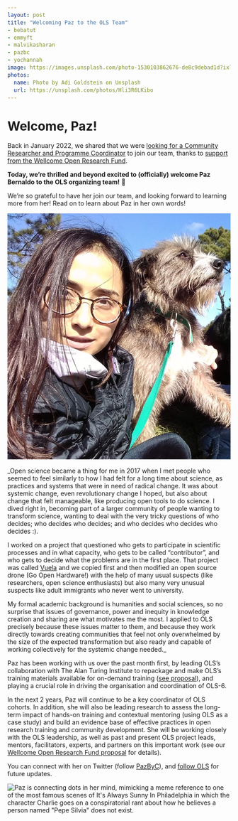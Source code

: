 ```yaml
---
layout: post
title: "Welcoming Paz to the OLS Team"
- bebatut
- emmyft
- malvikasharan
- pazbc
- yochannah
image: https://images.unsplash.com/photo-1530103862676-de8c9debad1d?ixlib=rb-1.2.1&ixid=MnwxMjA3fDB8MHxwaG90by1yZWxhdGVkfDl8fHxlbnwwfHx8fA%3D%3D&auto=format&fit=crop&w=900&q=60
photos:
  name: Photo by Adi Goldstein on Unsplash
  url: https://unsplash.com/photos/Hli3R6LKibo
---
```


# Welcome, Paz!
Back in January 2022, we shared that we were [looking for a Community Researcher and Programme Coordinator](https://openlifesci.org/posts/2022/02/18/ols-is-hiring/) to join our team, thanks to [support from the Wellcome Open Research Fund](https://openlifesci.org/posts/2021/12/21/wt-open-research-fund/). 

__Today, we’re thrilled and beyond excited to (officially) welcome Paz Bernaldo to the OLS organizing team!__ :raised_hands:

We’re so grateful to have her join our team, and looking forward to learning more from her! Read on to learn about Paz in her own words!

![Paz is a woman with long black hair. She is wearing a black rimmed glasses, and holding her pet, a furry dog who seems to be enjoying sunlight](../images/2022-08-paz.jpg)

_Open science became a thing for me in 2017 when I met people who seemed to feel similarly to how I had felt for a long time about science, as practices and systems that were in need of radical change. It was about systemic change, even revolutionary change I hoped, but also about change that felt manageable, like producing open tools to do science. I dived right in, becoming part of a larger community of people wanting to transform science, wanting to deal with the very tricky questions of who decides; who decides who decides; and who decides who decides who decides :). 

I worked on a project that questioned who gets to participate in scientific processes and in what capacity, who gets to be called “contributor”, and who gets to decide what the problems are in the first place. That project was called [Vuela](https://vuela.cc/) and we copied first and then modified an open source drone (Go Open Hardware!) with the help of many usual suspects (like researchers, open science enthusiasts) but also many very unusual suspects like adult immigrants who never went to university. 

My formal academic background is humanities and social sciences, so no surprise that issues of governance, power and inequity in knowledge creation and sharing are what motivates me the most. I applied to OLS precisely because these issues matter to them, and because they work directly  towards creating communities that feel not only overwhelmed by the size of the expected transformation but also ready and capable of working collectively for the systemic change needed._

Paz has been working with us over the past month first, by leading OLS’s collaboration with The Alan Turing Institute to repackage and make OLS’s training materials available for on-demand training ([see proposal](https://zenodo.org/record/6974060)), and playing a crucial role in driving the organisation and coordination of OLS-6.

In the next 2 years, Paz will continue to be a key coordinator of OLS cohorts. In addition, she will also be leading research to assess the long-term impact of hands-on training and contextual mentoring (using OLS as a case study) and build an evidence base of effective practices in open research training and community development. She will be working closely with the OLS leadership, as well as past and present OLS project leads, mentors, facilitators, experts, and partners on this important work (see our [Wellcome Open Research Fund proposal](https://zenodo.org/record/5267934) for details).

You can connect with her on Twitter (follow [PazByC](https://twitter.com/PazByC)), and [follow OLS](https://twitter.com/openlifesci) for future updates.

![Paz is connecting dots in her mind, mimicking a meme reference to one of the most famous scenes of It's Always Sunny In Philadelphia in which the character Charlie goes on a conspiratorial rant about how he believes a person named "Pepe Silvia" does not exist.](../images/2022-08-paz-meme.jpg)
